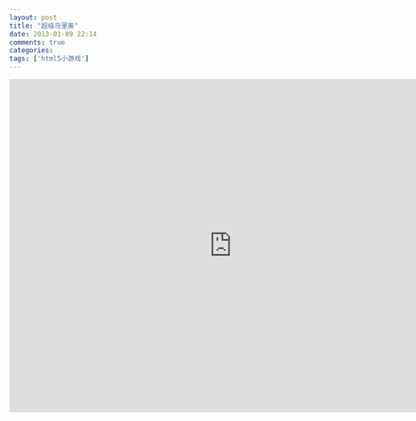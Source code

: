 ```yaml
---
layout: post
title: "超级马里奥"
date: 2013-01-09 22:14
comments: true
categories: 
tags: ['html5小游戏']
---
```



<iframe height=600 width=800 src="http://www.florian-rappl.de/html5/projects/SuperMario/" frameborder=0 allowfullscreen></iframe>

